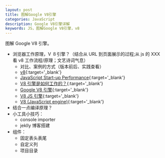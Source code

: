 ```yaml
---
layout: post
title: 图解Google V8引擎
categories: JavaScript
description: Google V8引擎详解
keywords: JS，图解Google V8引擎，v8
---
```


图解 Google V8 引擎。

- 浏览器工作原理，V ８引擎？（结合从 URL 到页面展示的过程;从 js 的 XXX 看 v8 工作流程/原理；文艺诗词气息）
  - 对比、案例的方式（版本前后、实践查看）
  - [v8](https://v8.dev/){:target='\_blank'}
  - [JavaScript Start-up Performance](https://medium.com/reloading/javascript-start-up-performance-69200f43b201){:target='\_blank'}
  - [V8 引擎是如何工作的？](https://www.cnblogs.com/fundebug/archive/2019/07/16/how-does-v8-work.html){:target='\_blank'}
  - [Google V8 引擎](https://blog.csdn.net/xiangzhihong8/article/details/74996757){:target='\_blank'}
  - [V8 JS 引擎](https://blog.csdn.net/allen8612433/article/details/80329022){:target='\_blank'}
  - [V8 (JavaScript engine)](<https://en.wikipedia.org/wiki/V8_(JavaScript_engine)>){:target='\_blank'}
- 结合一点编译原理？
- 小工具小技巧：
  - console importer
  - jeklly 博客搭建
- 组件：
  - 固定表头表尾
  - 自定义列
  - 项目目录
